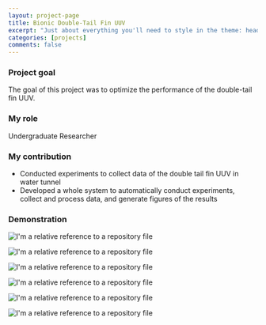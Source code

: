 ```yaml
---
layout: project-page
title: Bionic Double-Tail Fin UUV
excerpt: "Just about everything you'll need to style in the theme: headings, paragraphs, blockquotes, tables, code blocks, and more."
categories: [projects]
comments: false
---
```


### Project goal
The goal of this project was to optimize the performance of the double-tail fin UUV.

### My role
Undergraduate Researcher
### My contribution

* Conducted experiments to collect data of the double tail fin UUV in water tunnel
* Developed a whole system to automatically conduct experiments, collect and process data, and generate figures of the results

### Demonstration          
![I'm a relative reference to a repository file](../../Pics/double_tail_fin/2quan.gif)

![I'm a relative reference to a repository file](../../Pics/double_tail_fin/333.gif)

![I'm a relative reference to a repository file](../../Pics/double_tail_fin/return.gif)

![I'm a relative reference to a repository file](../../Pics/double_tail_fin/platform.jpg)

![I'm a relative reference to a repository file](../../Pics/double_tail_fin/Single_tail.jpg)

![I'm a relative reference to a repository file](../../Pics/double_tail_fin/result-force.jpg)
